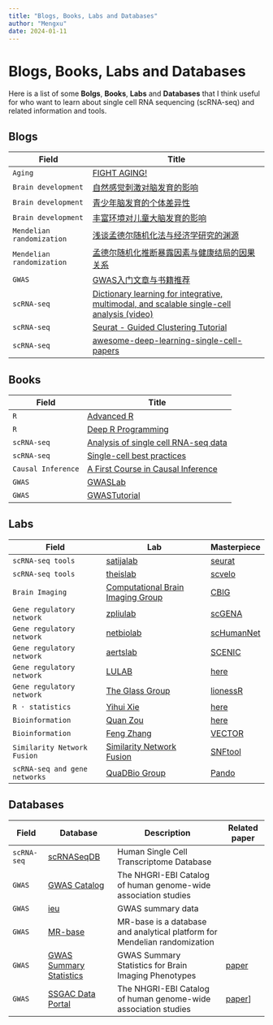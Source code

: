 ```yaml
---
title: "Blogs, Books, Labs and Databases"
author: "Mengxu"
date: 2024-01-11
---
```


<!--more-->
# Blogs, Books, Labs and Databases

Here is a list of some **Bolgs**, **Books**, **Labs** and **Databases** that I think useful for who want to learn about single cell RNA sequencing (scRNA-seq) and related information and tools.

## Blogs
| Field | Title |
| -- | -- |
| `Aging` | [FIGHT AGING!](https://www.fightaging.org/) |
| `Brain development` | [自然感觉刺激对脑发育的影响](https://www.cas.cn/kxcb/kpwz/201401/t20140129_4031024.shtml#:%7E:text=%E4%B8%B0%E5%AF%8C%E7%8E%AF%E5%A2%83%E3%80%81%E6%88%96%E8%80%85%E6%9B%B4,%E5%8A%A0%E5%82%AC%E4%BA%A7%E7%B4%A0%E7%9A%84%E8%A1%A8%E8%BE%BE%E3%80%82) |
| `Brain development` | [青少年脑发育的个体差异性](https://zhuanlan.zhihu.com/p/307358952) |
| `Brain development` | [丰富环境对儿童大脑发育的影响](https://zhuanlan.zhihu.com/p/532096885) |
| `Mendelian randomization` | [浅谈孟德尔随机化法与经济学研究的渊源](https://zhuanlan.zhihu.com/p/507997457/) |
| `Mendelian randomization` | [孟德尔随机化推断暴露因素与健康结局的因果关系](https://www.jianshu.com/p/8ac31267d3d8) |
| `GWAS` | [GWAS入门文章与书籍推荐](https://gwaslab.org/2021/03/30/gwas%e5%85%a5%e9%97%a8%e6%96%87%e7%ab%a0%e4%b8%8e%e4%b9%a6%e7%b1%8d%e6%8e%a8%e8%8d%90/) |
| `scRNA-seq` | [Dictionary learning for integrative, multimodal, and scalable single-cell analysis (video)](https://www.youtube.com/watch?v=AHl5V-9dMOI) |
| `scRNA-seq` | [Seurat - Guided Clustering Tutorial](https://satijalab.org/seurat/articles/pbmc3k_tutorial.html) |
| `scRNA-seq` | [awesome-deep-learning-single-cell-papers](https://github.com/OmicsML/awesome-deep-learning-single-cell-papers) |

## Books
| Field | Title |
| -- | -- |
| `R` | [Advanced R](https://adv-r.hadley.nz/index.html) |
| `R` | [Deep R Programming](https://deepr.gagolewski.com/) |
| `scRNA-seq` | [Analysis of single cell RNA-seq data](https://www.singlecellcourse.org/index.html) |
| `scRNA-seq` | [Single-cell best practices](www.sc-best-practices.org) |
| `Causal Inference` | [A First Course in Causal Inference](https://arxiv.org/abs/2305.18793) |
| `GWAS` | [GWASLab](https://gwaslab.org/2021/11/14/twosamplemr/) |
| `GWAS` | [GWASTutorial](https://cloufield.github.io/GWASTutorial/) |

## Labs
| Field | Lab | Masterpiece |
| -- | -- | -- |
| `scRNA-seq tools` | [satijalab](https://satijalab.org/) | [seurat](https://github.com/satijalab/seurat)  |
| `scRNA-seq tools` | [theislab](https://github.com/theislab) | [scvelo](https://github.com/theislab/scvelo)  |
| `Brain Imaging` | [Computational Brain Imaging Group](https://sites.google.com/view/yeolab) | [CBIG](https://github.com/ThomasYeoLab/CBIG) |
| `Gene regulatory network` | [zpliulab](https://github.com/zpliulab) | [scGENA](https://github.com/zpliulab/scGENA) |
| `Gene regulatory network` | [netbiolab](https://github.com/zpliulab) | [scHumanNet](https://github.com/netbiolab/scHumanNet) |
| `Gene regulatory network` | [aertslab](https://github.com/zpliulab) | [SCENIC](https://github.com/aertslab/SCENIC) |
| `Gene regulatory network` | [LULAB](https://lusystemsbio.northeastern.edu/) | [here](https://lusystemsbio.northeastern.edu/publications/) |
| `Gene regulatory network` | [The Glass Group](https://sites.google.com/a/channing.harvard.edu/kimberlyglass/home) | [lionessR](https://github.com/kuijjerlab/lionessR) |
| `R · statistics` | [Yihui Xie](https://yihui.org/) | [here](https://yihui.org/en/vitae/) |
| `Bioinformation` | [Quan Zou](http://lab.malab.cn/~zq/) | [here](http://lab.malab.cn/~zq/) |
| `Bioinformation` | [Feng Zhang](https://fzhang.bioinfo-lab.com/) | [VECTOR](https://github.com/jumphone/Vector/) |
| `Similarity Network Fusion` | [Similarity Network Fusion](http://compbio.cs.toronto.edu/SNF/SNF/Software.html/) | [SNFtool](https://rdrr.io/cran/SNFtool/man/SNF.html/) |
| `scRNA-seq and gene networks` | [QuaDBio Group](https://bsse.ethz.ch/qdb/) | [Pando](https://github.com/quadbio/Pando/tree/main/) |

## Databases
| Field | Database | Description | Related paper |
| -- | -- | -- | -- |
| `scRNA-seq` | [scRNASeqDB](https://bioinfo.uth.edu/scrnaseqdb/) | Human Single Cell Transcriptome Database | |
| `GWAS` | [GWAS Catalog](https://www.ebi.ac.uk/gwas/home) | The NHGRI-EBI Catalog of human genome-wide association studies | |
| `GWAS` | [ieu](https://gwas.mrcieu.ac.uk/) | GWAS summary data | |
| `GWAS` | [MR-base](https://gwas.mrcieu.ac.uk/) | MR-base is a database and analytical platform for Mendelian randomization | |
| `GWAS` | [GWAS Summary Statistics](https://github.com/BIG-S2/GWAS) | GWAS Summary Statistics for Brain Imaging Phenotypes | [paper](https://bmcbioinformatics.biomedcentral.com/articles/10.1186/s12859-022-04947-w) |
| `GWAS` | [SSGAC Data Portal](https://thessgac.com/papers/) | The NHGRI-EBI Catalog of human genome-wide association studies | [paper](https://www.nature.com/articles/s41588-018-0147-3)] |
